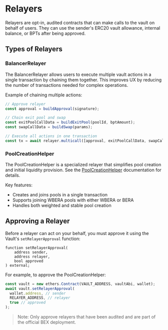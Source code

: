 # Relayers

Relayers are opt-in, audited contracts that can make calls to the vault on behalf of users. They can use the sender's ERC20 vault allowance, internal balance, or BPTs after being approved.

## Types of Relayers

### BalancerRelayer

The BalancerRelayer allows users to execute multiple vault actions in a single transaction by chaining them together. This improves UX by reducing the number of transactions needed for complex operations.

Example of chaining multiple actions:

```js
// Approve relayer
const approval = buildApproval(signature);

// Chain exit pool and swap
const exitPoolCallData = buildExitPool(poolId, bptAmount);
const swapCallData = buildSwap(params);

// Execute all actions in one transaction
const tx = await relayer.multicall([approval, exitPoolCallData, swapCallData]);
```

### PoolCreationHelper

The PoolCreationHelper is a specialized relayer that simplifies pool creation and initial liquidity provision. See the [PoolCreationHelper](/developers/contracts/factory/pool-creation-helper) documentation for details.

Key features:

- Creates and joins pools in a single transaction
- Supports joining WBERA pools with either WBERA or BERA
- Handles both weighted and stable pool creation

## Approving a Relayer

Before a relayer can act on your behalf, you must approve it using the Vault's `setRelayerApproval` function:

```solidity
function setRelayerApproval(
    address sender,
    address relayer,
    bool approved
) external;
```

For example, to approve the PoolCreationHelper:

```js
const vault = new ethers.Contract(VAULT_ADDRESS, vaultAbi, wallet);
await vault.setRelayerApproval(
  wallet.address, // sender
  RELAYER_ADDRESS, // relayer
  true // approved
);
```

> Note: Only approve relayers that have been audited and are part of the official BEX deployment.
